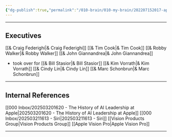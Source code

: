 ```yaml
---
{"dg-publish":true,"permalink":"/010-brain/010-my-brain/202207152017-apple-inc/","created":"2022-07-15T20:17:08.000-04:00","updated":"2025-03-21T16:48:46.000-04:00"}
---
```


---

## Executives

[[& Craig Federighi\|& Craig Federighi]]
[[& Tim Cook\|& Tim Cook]]
[[& Robby Walker\|& Robby Walker]]
[[& John Giannandrea\|& John Giannandrea]]
- took over for [[& Bill Stasior\|& Bill Stasior]]
[[& Kim Vorrath\|& Kim Vorrath]]
[[& Cindy Lin\|& Cindy Lin]]
[[& Marc Schonbrun\|& Marc Schonbrun]]


---
## Internal References
[[000 Inbox/202503201620 - The History of AI Leadership at Apple\|202503201620 - The History of AI Leadership at Apple]]
[[000 Inbox/202503211613 - Siri\|202503211613 - Siri]]
[[Vision Products Group\|Vision Products Group]]
[[Apple Vision Pro\|Apple Vision Pro]]


---